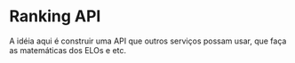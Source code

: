 # Ranking API

A idéia aqui é construir uma API que outros serviços possam usar, que faça as
matemáticas dos ELOs e etc.
